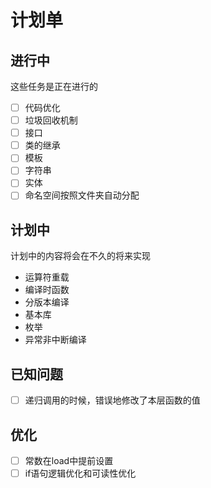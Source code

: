 # 计划单

## 进行中
这些任务是正在进行的
* [ ] 代码优化
* [ ] 垃圾回收机制
* [ ] 接口
* [ ] 类的继承
* [ ] 模板
* [ ] 字符串
* [ ] 实体
* [ ] 命名空间按照文件夹自动分配

## 计划中
计划中的内容将会在不久的将来实现
*  运算符重载
*  编译时函数 
*  分版本编译
*  基本库
*  枚举
*  异常非中断编译

## 已知问题
* [ ] 递归调用的时候，错误地修改了本层函数的值

## 优化
* [ ] 常数在load中提前设置
* [ ] if语句逻辑优化和可读性优化

